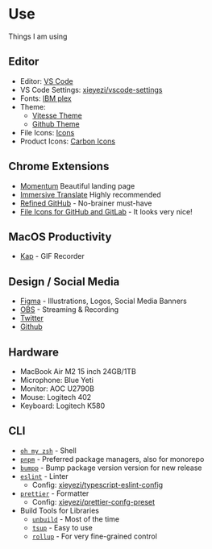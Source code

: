 # Use

Things I am using

## Editor

- Editor: [VS Code](https://code.visualstudio.com/)
- VS Code Settings: [xieyezi/vscode-settings](https://github.com/xieyezi/use/blob/main/vscode-setting.json)
- Fonts: [IBM plex](https://github.com/IBM/plex)
- Theme:
  - [Vitesse Theme](https://github.com/antfu/vscode-theme-vitesse)
  - [Github Theme](https://marketplace.visualstudio.com/items?itemName=GitHub.github-vscode-theme)
- File Icons: [Icons](https://marketplace.visualstudio.com/items?itemName=tal7aouy.icons)
- Product Icons: [Carbon Icons](https://github.com/antfu/vscode-icons-carbon)

## Chrome Extensions

- [Momentum](https://chromewebstore.google.com/detail/momentum/laookkfknpbbblfpciffpaejjkokdgca?hl=en-US&utm_source=ext_sidebar) Beautiful landing page
- [Immersive Translate](https://chromewebstore.google.com/detail/immersive-translate-web-p/bpoadfkcbjbfhfodiogcnhhhpibjhbnh?hl=en-US&utm_source=ext_sidebar) Highly recommended
- [Refined GitHub](https://chrome.google.com/webstore/detail/refined-github/hlepfoohegkhhmjieoechaddaejaokhf) - No-brainer must-have
- [File Icons for GitHub and GitLab](https://chrome.google.com/webstore/detail/file-icons-for-github-and/ficfmibkjjnpogdcfhfokmihanoldbfe) - It looks very nice!

## MacOS Productivity

- [Kap](https://getkap.co/) - GIF Recorder

## Design / Social Media

- [Figma](https://www.figma.com/) - Illustrations, Logos, Social Media Banners
- [OBS](https://obsproject.com/) - Streaming & Recording
- [Twitter](https://twitter.com/xieyezi666)
- [Github](https://github.com/xieyezi)

## Hardware

- MacBook Air M2 15 inch 24GB/1TB
- Microphone: Blue Yeti
- Monitor: AOC U2790B
- Mouse: Logitech 402
- Keyboard: Logitech K580

## CLI

- [`oh my zsh`](https://ohmyz.sh/) - Shell
- [`pnpm`](https://pnpm.io/) - Preferred package managers, also for monorepo
- [`bumpp`](https://github.com/antfu/bumpp) - Bump package version version for new release
- [`eslint`](https://eslint.org/) - Linter
  - Config: [xieyezi/typescript-eslint-config](https://github.com/xieyezi/xieyezi-preset/tree/main/packages/typescript-eslint-config)
- [`prettier`](https://prettier.io/) - Formatter
  - Config: [xieyezi/prettier-confg-preset](https://github.com/xieyezi/xieyezi-preset/tree/main/packages/prettier-confg-preset)
- Build Tools for Libraries
  - [`unbuild`](https://github.com/unjs/unbuild) - Most of the time
  - [`tsup`](https://github.com/egoist/tsup) - Easy to use
  - [`rollup`](https://rollupjs.org/) - For very fine-grained control
